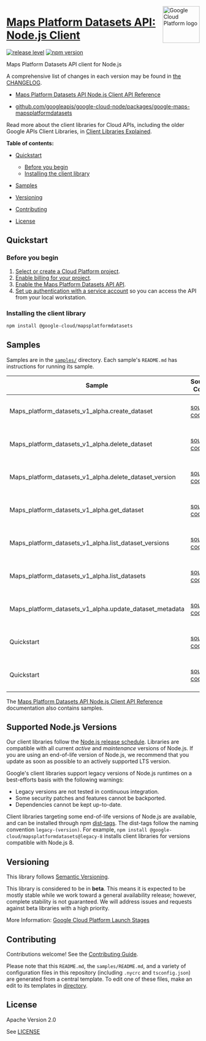 [//]: # "This README.md file is auto-generated, all changes to this file will be lost."
[//]: # "To regenerate it, use `python -m synthtool`."
<img src="https://avatars2.githubusercontent.com/u/2810941?v=3&s=96" alt="Google Cloud Platform logo" title="Google Cloud Platform" align="right" height="96" width="96"/>

# [Maps Platform Datasets API: Node.js Client](https://github.com/googleapis/google-cloud-node)

[![release level](https://img.shields.io/badge/release%20level-beta-yellow.svg?style=flat)](https://cloud.google.com/terms/launch-stages)
[![npm version](https://img.shields.io/npm/v/@google-cloud/mapsplatformdatasets.svg)](https://www.npmjs.org/package/@google-cloud/mapsplatformdatasets)




Maps Platform Datasets API client for Node.js


A comprehensive list of changes in each version may be found in
[the CHANGELOG](https://github.com/googleapis/google-cloud-node/tree/main/packages/google-maps-mapsplatformdatasets/CHANGELOG.md).

* [Maps Platform Datasets API Node.js Client API Reference][client-docs]

* [github.com/googleapis/google-cloud-node/packages/google-maps-mapsplatformdatasets](https://github.com/googleapis/google-cloud-node/tree/main/packages/google-maps-mapsplatformdatasets)

Read more about the client libraries for Cloud APIs, including the older
Google APIs Client Libraries, in [Client Libraries Explained][explained].

[explained]: https://cloud.google.com/apis/docs/client-libraries-explained

**Table of contents:**


* [Quickstart](#quickstart)
  * [Before you begin](#before-you-begin)
  * [Installing the client library](#installing-the-client-library)

* [Samples](#samples)
* [Versioning](#versioning)
* [Contributing](#contributing)
* [License](#license)

## Quickstart

### Before you begin

1.  [Select or create a Cloud Platform project][projects].
1.  [Enable billing for your project][billing].
1.  [Enable the Maps Platform Datasets API API][enable_api].
1.  [Set up authentication with a service account][auth] so you can access the
    API from your local workstation.

### Installing the client library

```bash
npm install @google-cloud/mapsplatformdatasets
```




## Samples

Samples are in the [`samples/`](https://github.com/googleapis/google-cloud-node/tree/main/samples) directory. Each sample's `README.md` has instructions for running its sample.

| Sample                      | Source Code                       | Try it |
| --------------------------- | --------------------------------- | ------ |
| Maps_platform_datasets_v1_alpha.create_dataset | [source code](https://github.com/googleapis/google-cloud-node/blob/main/packages/google-maps-mapsplatformdatasets/samples/generated/v1alpha/maps_platform_datasets_v1_alpha.create_dataset.js) | [![Open in Cloud Shell][shell_img]](https://console.cloud.google.com/cloudshell/open?git_repo=https://github.com/googleapis/google-cloud-node&page=editor&open_in_editor=packages/google-maps-mapsplatformdatasets/samples/generated/v1alpha/maps_platform_datasets_v1_alpha.create_dataset.js,samples/README.md) |
| Maps_platform_datasets_v1_alpha.delete_dataset | [source code](https://github.com/googleapis/google-cloud-node/blob/main/packages/google-maps-mapsplatformdatasets/samples/generated/v1alpha/maps_platform_datasets_v1_alpha.delete_dataset.js) | [![Open in Cloud Shell][shell_img]](https://console.cloud.google.com/cloudshell/open?git_repo=https://github.com/googleapis/google-cloud-node&page=editor&open_in_editor=packages/google-maps-mapsplatformdatasets/samples/generated/v1alpha/maps_platform_datasets_v1_alpha.delete_dataset.js,samples/README.md) |
| Maps_platform_datasets_v1_alpha.delete_dataset_version | [source code](https://github.com/googleapis/google-cloud-node/blob/main/packages/google-maps-mapsplatformdatasets/samples/generated/v1alpha/maps_platform_datasets_v1_alpha.delete_dataset_version.js) | [![Open in Cloud Shell][shell_img]](https://console.cloud.google.com/cloudshell/open?git_repo=https://github.com/googleapis/google-cloud-node&page=editor&open_in_editor=packages/google-maps-mapsplatformdatasets/samples/generated/v1alpha/maps_platform_datasets_v1_alpha.delete_dataset_version.js,samples/README.md) |
| Maps_platform_datasets_v1_alpha.get_dataset | [source code](https://github.com/googleapis/google-cloud-node/blob/main/packages/google-maps-mapsplatformdatasets/samples/generated/v1alpha/maps_platform_datasets_v1_alpha.get_dataset.js) | [![Open in Cloud Shell][shell_img]](https://console.cloud.google.com/cloudshell/open?git_repo=https://github.com/googleapis/google-cloud-node&page=editor&open_in_editor=packages/google-maps-mapsplatformdatasets/samples/generated/v1alpha/maps_platform_datasets_v1_alpha.get_dataset.js,samples/README.md) |
| Maps_platform_datasets_v1_alpha.list_dataset_versions | [source code](https://github.com/googleapis/google-cloud-node/blob/main/packages/google-maps-mapsplatformdatasets/samples/generated/v1alpha/maps_platform_datasets_v1_alpha.list_dataset_versions.js) | [![Open in Cloud Shell][shell_img]](https://console.cloud.google.com/cloudshell/open?git_repo=https://github.com/googleapis/google-cloud-node&page=editor&open_in_editor=packages/google-maps-mapsplatformdatasets/samples/generated/v1alpha/maps_platform_datasets_v1_alpha.list_dataset_versions.js,samples/README.md) |
| Maps_platform_datasets_v1_alpha.list_datasets | [source code](https://github.com/googleapis/google-cloud-node/blob/main/packages/google-maps-mapsplatformdatasets/samples/generated/v1alpha/maps_platform_datasets_v1_alpha.list_datasets.js) | [![Open in Cloud Shell][shell_img]](https://console.cloud.google.com/cloudshell/open?git_repo=https://github.com/googleapis/google-cloud-node&page=editor&open_in_editor=packages/google-maps-mapsplatformdatasets/samples/generated/v1alpha/maps_platform_datasets_v1_alpha.list_datasets.js,samples/README.md) |
| Maps_platform_datasets_v1_alpha.update_dataset_metadata | [source code](https://github.com/googleapis/google-cloud-node/blob/main/packages/google-maps-mapsplatformdatasets/samples/generated/v1alpha/maps_platform_datasets_v1_alpha.update_dataset_metadata.js) | [![Open in Cloud Shell][shell_img]](https://console.cloud.google.com/cloudshell/open?git_repo=https://github.com/googleapis/google-cloud-node&page=editor&open_in_editor=packages/google-maps-mapsplatformdatasets/samples/generated/v1alpha/maps_platform_datasets_v1_alpha.update_dataset_metadata.js,samples/README.md) |
| Quickstart | [source code](https://github.com/googleapis/google-cloud-node/blob/main/packages/google-maps-mapsplatformdatasets/samples/quickstart.js) | [![Open in Cloud Shell][shell_img]](https://console.cloud.google.com/cloudshell/open?git_repo=https://github.com/googleapis/google-cloud-node&page=editor&open_in_editor=packages/google-maps-mapsplatformdatasets/samples/quickstart.js,samples/README.md) |
| Quickstart | [source code](https://github.com/googleapis/google-cloud-node/blob/main/packages/google-maps-mapsplatformdatasets/samples/test/quickstart.js) | [![Open in Cloud Shell][shell_img]](https://console.cloud.google.com/cloudshell/open?git_repo=https://github.com/googleapis/google-cloud-node&page=editor&open_in_editor=packages/google-maps-mapsplatformdatasets/samples/test/quickstart.js,samples/README.md) |



The [Maps Platform Datasets API Node.js Client API Reference][client-docs] documentation
also contains samples.

## Supported Node.js Versions

Our client libraries follow the [Node.js release schedule](https://nodejs.org/en/about/releases/).
Libraries are compatible with all current _active_ and _maintenance_ versions of
Node.js.
If you are using an end-of-life version of Node.js, we recommend that you update
as soon as possible to an actively supported LTS version.

Google's client libraries support legacy versions of Node.js runtimes on a
best-efforts basis with the following warnings:

* Legacy versions are not tested in continuous integration.
* Some security patches and features cannot be backported.
* Dependencies cannot be kept up-to-date.

Client libraries targeting some end-of-life versions of Node.js are available, and
can be installed through npm [dist-tags](https://docs.npmjs.com/cli/dist-tag).
The dist-tags follow the naming convention `legacy-(version)`.
For example, `npm install @google-cloud/mapsplatformdatasets@legacy-8` installs client libraries
for versions compatible with Node.js 8.

## Versioning

This library follows [Semantic Versioning](http://semver.org/).




This library is considered to be in **beta**. This means it is expected to be
mostly stable while we work toward a general availability release; however,
complete stability is not guaranteed. We will address issues and requests
against beta libraries with a high priority.





More Information: [Google Cloud Platform Launch Stages][launch_stages]

[launch_stages]: https://cloud.google.com/terms/launch-stages

## Contributing

Contributions welcome! See the [Contributing Guide](https://github.com/googleapis/google-cloud-node/blob/main/CONTRIBUTING.md).

Please note that this `README.md`, the `samples/README.md`,
and a variety of configuration files in this repository (including `.nycrc` and `tsconfig.json`)
are generated from a central template. To edit one of these files, make an edit
to its templates in
[directory](https://github.com/googleapis/synthtool).

## License

Apache Version 2.0

See [LICENSE](https://github.com/googleapis/google-cloud-node/blob/main/LICENSE)

[client-docs]: https://cloud.google.com/nodejs/docs/reference/mapsplatformdatasets/latest

[shell_img]: https://gstatic.com/cloudssh/images/open-btn.png
[projects]: https://console.cloud.google.com/project
[billing]: https://support.google.com/cloud/answer/6293499#enable-billing
[enable_api]: https://console.cloud.google.com/flows/enableapi?apiid=mapsplatformdatasets.googleapis.com
[auth]: https://cloud.google.com/docs/authentication/getting-started
